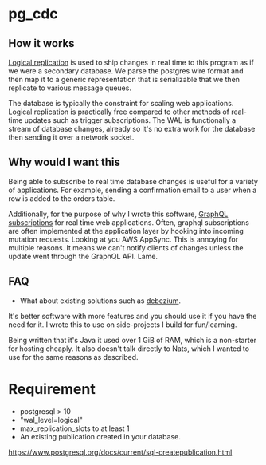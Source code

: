# pg_cdc

## How it works

[Logical replication](https://www.postgresql.org/docs/current/protocol-logical-replication.html) is used to ship changes in real time to this program as if we were a secondary database. We parse the postgres wire format and then map it to a generic representation that is serializable that we then replicate to various message queues.

The database is typically the constraint for scaling web applications. Logical replication is practically free compared to other methods of real-time updates such as trigger subscriptions. The WAL is functionally a stream of database changes, already so it's no extra work for the database then sending it over a network socket.

## Why would I want this

Being able to subscribe to real time database changes is useful for a variety of applications. For example, sending a confirmation email to a user when a row is added to the orders table.

Additionally, for the purpose of why I wrote this software, [GraphQL subscriptions](https://github.com/enisdenjo/graphql-ws/blob/master/PROTOCOL.md) for real time web applications. Often, graphql subscriptions are often implemented at the application layer by hooking into incoming mutation requests. Looking at you AWS AppSync. This is annoying for multiple reasons. It means we can't notify clients of changes unless the update went through the GraphQL API. Lame.


## FAQ

- What about existing solutions such as [debezium](https://debezium.io/).

It's better software with more features and you should use it if you have the need for it. I wrote this to use on side-projects I build for fun/learning.

Being written that it's Java it used over 1 GiB of RAM, which is a non-starter for hosting cheaply. It also doesn't talk directly to Nats, which I wanted to use for the same reasons as described.

# Requirement

- postgresql > 10
- "wal_level=logical"
- max_replication_slots to at least 1
- An existing publication created in your database.

https://www.postgresql.org/docs/current/sql-createpublication.html